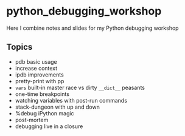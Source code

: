 # python_debugging_workshop

Here I combine notes and slides for my Python debugging workshop

## Topics

* pdb basic usage
* increase context
* ipdb improvements
* pretty-print with pp
* `vars` built-in master race vs dirty `__dict__` peasants
* one-time breakpoints
* watching variables with post-run commands
* stack-dungeon with up and down
* %debug iPython magic
* post-mortem
* debugging live in a closure
